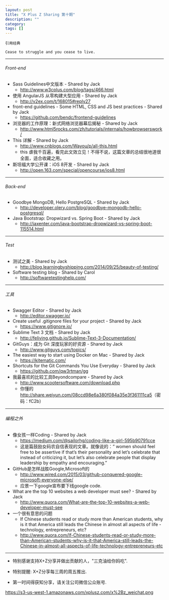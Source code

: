 ```yaml
---
layout: post
title: "X Plus Z Sharing 第十期"
description: ""
category: 
tags: []
---
```


`引用经典`

`Cease to struggle and you cease to live.`

----

###### Front-end

* Sass Guidelines中文版本 - Shared by Jack
    * <http://www.w3cplus.com/blog/tags/466.html>
* 使用 AngularJS 从零构建大型应用 - Shared by Jack
    * <http://v2ex.com/t/168015#reply27>
* front-end guidelines - Some HTML, CSS and JS best practices - Shared by Jack
	* <https://github.com/bendc/frontend-guidelines>
* 浏览器的工作原理：新式网络浏览器幕后揭秘 - Shared by Jack
	* <http://www.html5rocks.com/zh/tutorials/internals/howbrowserswork/>
* This 详解 - Shared by Jack
	* <http://www.cnblogs.com/Wayou/p/all-this.html> 
	* this 虐我千百遍，看完此文效立见！不得不说，这篇文章的总结很地道很全面，适合收藏之用。
* 斯坦福大学公开课：iOS 8开发 - Shared by Jack
	* <http://open.163.com/special/opencourse/ios8.html>  


----

###### Back-end
* Goodbye MongoDB, Hello PostgreSQL - Shared by Jack
	* <http://developer.olery.com/blog/goodbye-mongodb-hello-postgresql/>
* Java Bootstrap: Dropwizard vs. Spring Boot - Shared by Jack
	* <http://jaxenter.com/java-bootstrap-dropwizard-vs-spring-boot-115514.html> 

----

###### Test

*   测试之美 - Shared by Jack
	* <http://blog.learningbyshipping.com/2014/09/25/beauty-of-testing/>  
*   Software testing blog - Shared by Carol
	* <http://softwaretestinghelp.com/> 
 
----

###### 工具
* Swagger Editor - Shared by Jack
	* <http://editor.swagger.io/>
* Create useful .gitignore files for your project - Shared by Jack
	* <https://www.gitignore.io/>
* Sublime Text 3 文档 - Shared by Jack
	* <http://feliving.github.io/Sublime-Text-3-Documentation/> 
* GitGuys：成为 Git 深度玩家的好资源 - Shared by Jack
	* <http://www.gitguys.com/topics/> 
* The easiest way to start using Docker on Mac - Shared by Jack
	* <https://kitematic.com/> 	
* Shortcuts for the Git Commands You Use Everyday - Shared by Jack
	* <https://github.com/qw3rtman/gg> 
* 我最喜欢的比较工具Beyondcompare - Shared by Jack
	* <http://www.scootersoftware.com/download.php> 
	* 你懂的 <http://share.weiyun.com/08ccd98e6a380f084a35e3f361111ca5>（密码：fC2b）


----
	
###### 编程之外
* 像女孩一样Coding - Shared by Jack
	* <https://medium.com/@sailorhg/coding-like-a-girl-595b90791cce> 
	* 这是篇鼓励女码农自信表现的文章。就像<Lean In>说的：“ women should feel free to be assertive if that’s their personality and let’s celebrate that instead of criticizing it, but let’s also celebrate people that display leadership by empathy and encouraging.”
* GitHub是怎样战胜Google,Microsoft的
	* <http://www.wired.com/2015/03/github-conquered-google-microsoft-everyone-else/>
	* 应景一下google宣布要下线google code.
* What are the top 10 websites a web developer must see? - Shared by Jack
	* <http://www.quora.com/What-are-the-top-10-websites-a-web-developer-must-see> 
*  一个很有意思的问题 
	* If Chinese students read or study more than American students, why is it that America still leads the Chinese in almost all aspects of life - technology, entrepreneurs, etc?
	* <http://www.quora.com/If-Chinese-students-read-or-study-more-than-American-students-why-is-it-that-America-still-leads-the-Chinese-in-almost-all-aspects-of-life-technology-entrepreneurs-etc> 


----


* 特别感谢支持X+Z分享并做出贡献的人，"三克油给你妈吃".

* 特别提醒: X+Z分享每三周的周五推出.

* 第一时间得获知分享，请关注公司微信公众账号.

https://s3-us-west-1.amazonaws.com/xplusz.com/x%2Bz_weichat.png
